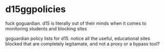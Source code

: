 # d15ggpolicies
fuck goguardian. d15 is literally out of their minds when it comes to monitoring students and blocking sites

goguardian policy lists for d15. notice all the useful, educational sites blocked that are completely legitamate, and not a proxy or a bypass tool?
